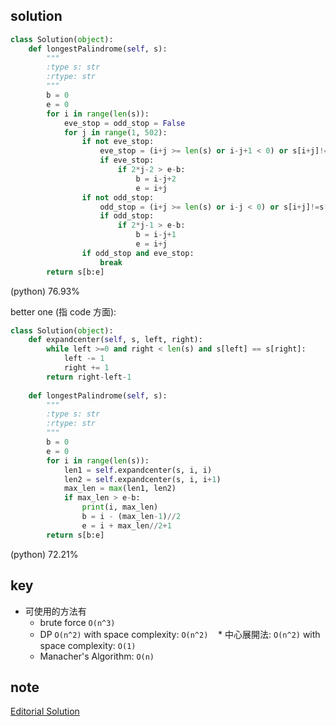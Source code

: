 ## solution

```python
class Solution(object):
    def longestPalindrome(self, s):
        """
        :type s: str
        :rtype: str
        """
        b = 0
        e = 0
        for i in range(len(s)):
            eve_stop = odd_stop = False
            for j in range(1, 502):
                if not eve_stop:
                    eve_stop = (i+j >= len(s) or i-j+1 < 0) or s[i+j]!=s[i-j+1]
                    if eve_stop:
                        if 2*j-2 > e-b:
                            b = i-j+2
                            e = i+j
                if not odd_stop:
                    odd_stop = (i+j >= len(s) or i-j < 0) or s[i+j]!=s[i-j]
                    if odd_stop:
                        if 2*j-1 > e-b:
                            b = i-j+1
                            e = i+j
                if odd_stop and eve_stop:
                    break
        return s[b:e]
```

(python) 76.93%

better one (指 code 方面):

```python
class Solution(object):
    def expandcenter(self, s, left, right):
        while left >=0 and right < len(s) and s[left] == s[right]:
            left -= 1
            right += 1
        return right-left-1
        
    def longestPalindrome(self, s):
        """
        :type s: str
        :rtype: str
        """
        b = 0
        e = 0
        for i in range(len(s)):
            len1 = self.expandcenter(s, i, i)
            len2 = self.expandcenter(s, i, i+1)
            max_len = max(len1, len2)
            if max_len > e-b:
                print(i, max_len)
                b = i - (max_len-1)//2
                e = i + max_len//2+1
        return s[b:e]
```

(python) 72.21%

## key

* 可使用的方法有
    * brute force `O(n^3)`
    * DP `O(n^2)` with space complexity: `O(n^2)`
    * 中心展開法: `O(n^2)` with space complexity: `O(1)`
    * Manacher's Algorithm: `O(n)`
    
## note

[Editorial Solution](https://leetcode.com/articles/longest-palindromic-substring/)
